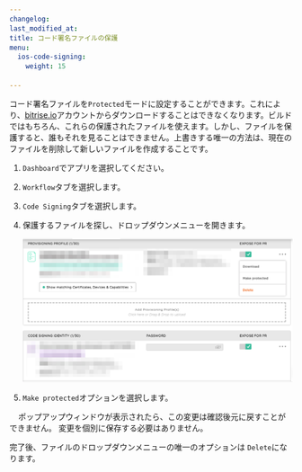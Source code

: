 ```yaml
---
changelog:
last_modified_at:
title: コード署名ファイルの保護
menu:
  ios-code-signing:
    weight: 15

---
```

コード署名ファイルを`Protected`モードに設定することができます。これにより、[bitrise.io](https://www.bitrise.io)アカウントからダウンロードすることはできなくなります。ビルドではもちろん、これらの保護されたファイルを使えます。しかし、ファイルを保護すると、誰もそれを見ることはできません。上書きする唯一の方法は、現在のファイルを削除して新しいファイルを作成することです。

1. `Dashboard`でアプリを選択してください。
2. `Workflow`タブを選択します。
3. `Code Signing`タブを選択します。
4. 保護するファイルを探し、ドロップダウンメニューを開きます。

     ![コード署名ファイルを保護する](/img/code-signing/ios-code-signing/provisioning-and-certificate-protect.png)
5. `Make protected`オプションを選択します。

    ポップアップウィンドウが表示されたら、この変更は確認後元に戻すことができません。 変更を個別に保存する必要はありません。

完了後、ファイルのドロップダウンメニューの唯一のオプションは `Delete`になります。